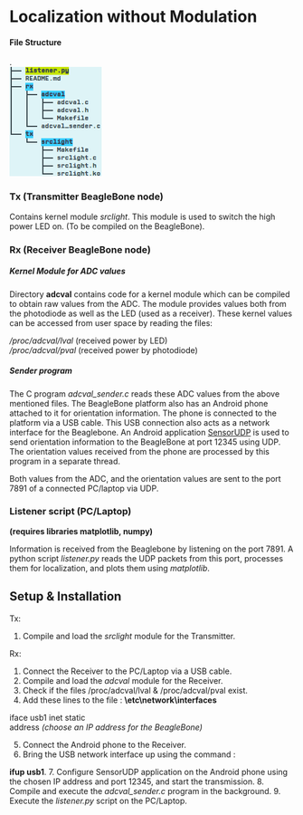 # Localization without Modulation
#### File Structure  
.  
![File Structure](./files.png)

### Tx (Transmitter BeagleBone node)
Contains kernel module _srclight_.
This module is used to switch the high power LED on.
(To be compiled on the BeagleBone).

### Rx (Receiver BeagleBone node)

##### Kernel Module for ADC values
Directory **adcval** contains code for a kernel module which can be compiled to obtain raw values from the ADC.
The module provides values both from the photodiode as well as the LED (used as a receiver).
These kernel values can be accessed from user space by reading the files:  

_/proc/adcval/lval_   (received power by LED)  
_/proc/adcval/pval_   (received power by photodiode)  

##### Sender program
The C program *adcval\_sender.c* reads these ADC values from the above mentioned files.
The BeagleBone platform also has an Android phone attached to it for orientation information.
The phone is connected to the platform via a USB cable.
This USB connection also acts as a network interface for the Beaglebone.
An Android application [SensorUDP](https://play.google.com/store/apps/details?id=jp.ac.ehime_u.cite.sasaki.SensorUdp&hl=en) is used to send orientation information to the BeagleBone at port 12345 using UDP.
The orientation values received from the phone are processed by this program in a separate thread.  

Both values from the ADC, and the orientation values are sent to the port 7891 of a connected PC/laptop via UDP.


### Listener script (PC/Laptop)
**(requires libraries matplotlib, numpy)**

Information is received from the Beaglebone by listening on the port 7891.
A python script *listener.py* reads the UDP packets from this port, processes them for localization, and plots them using *matplotlib*.


## Setup & Installation
Tx:
1. Compile and load the *srclight* module for the Transmitter.  

Rx:
1. Connect the Receiver to the PC/Laptop via a USB cable.
2. Compile and load the *adcval* module for the Receiver.
3. Check if the files /proc/adcval/lval & /proc/adcval/pval exist.
4. Add these lines to the file : **\etc\network\interfaces**   

  iface usb1 inet static  
    address *(choose an IP address for the BeagleBone)*

5. Connect the Android phone to the Receiver.
6. Bring the USB network interface up using the command :  

  **ifup usb1**.
7. Configure SensorUDP application on the Android phone using the chosen IP address and port 12345, and start the transmission.
8. Compile and execute the *adcval_sender.c* program in the background.
9. Execute the *listener.py* script on the PC/Laptop.
